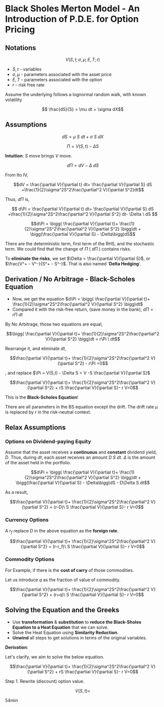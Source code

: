 # Black Sholes Merton Model - An Introduction of P.D.E. for Option Pricing

## Notations

$$ V(S,t;\sigma, \mu; E, T;r) $$

- $S, t$ - variables
- $\sigma, \mu$ - parameters associated with the asset price
- $E,T$ - parameters associated with the option
- $r$ - risk free rate

Assume the underlying follows a lognormal random walk, with known volatility

$$ \frac{dS}{S} = \mu dt + \sigma dX$$

## Assumptions

$$dS = \mu\ S\ dt + \sigma \ S \ dX$$

$$\Pi = V(S,t) - \Delta S$$

**Intuition**: $S$ move brings $V$ move.

$$d\Pi = dV - \Delta \ dS$$

From Ito IV, 

$$dV = \frac{\partial V}{\partial t} dt+ \frac{\partial V}{\partial S} dS +\frac{1}{2}\sigma^2S^2\frac{\partial^2 V}{\partial S^2}dt$$

Thus, $d\Pi$ is,

$$ d\Pi = \frac{\partial V}{\partial t} dt+ \frac{\partial V}{\partial S} dS +\frac{1}{2}\sigma^2S^2\frac{\partial^2 V}{\partial S^2} dt- \Delta \ dS $$

$$d\Pi = \bigg( \frac{\partial V}{\partial t}+ \frac{1}{2}\sigma^2S^2\frac{\partial^2 V}{\partial S^2} \bigg)dt + \bigg(\frac{\partial V}{\partial S} - \Delta\bigg)dS$$

There are the deterministic term, first term of the RHS, and the stochastic term. We could find that the change of $\Pi$ ( $d\Pi$ ) contains risks.

To **eliminate the risks**, we set $\Delta = \frac{\partial V}{\partial S}$, or $\frac{V^+ - V^-}{S^+ - S^-}$. That is also named '**Delta Hedging**'.

## Derivation / No Arbitrage - Black-Scholes Equation

- Now, we get the equation $d\Pi = \bigg( \frac{\partial V}{\partial t}+ \frac{1}{2}\sigma^2S^2\frac{\partial^2 V}{\partial S^2} \bigg)dt$
- Compared it with the risk-free return, (save money in the bank), $d\Pi = r\Pi \ dt$

By No Arbitrage, those two equations are equal,

$$\bigg( \frac{\partial V}{\partial t}+ \frac{1}{2}\sigma^2S^2\frac{\partial^2 V}{\partial S^2} \bigg)dt =  r\Pi \ dt$$

Rearrange it, and eliminate $dt$, 

$$\frac{\partial V}{\partial t}+ \frac{1}{2}\sigma^2S^2\frac{\partial^2 V}{\partial S^2} -  r\Pi =0$$

, and replace $\Pi = V(S,t) - \Delta S = V -S \frac{\partial V}{\partial S}$

$$\frac{\partial V}{\partial t}+ \frac{1}{2}\sigma^2S^2\frac{\partial^2 V}{\partial S^2}  + rS \frac{\partial V}{\partial S}-  r V=0$$

This is the **Black-Scholes Equation**!

There are all parameters in the BS equation except the drift. The drift rate $\mu$ is replaced by $r$ in the risk-neutral context.

## Relax Assumptions

### Options on Dividend-paying Equity

Assume that the asset receives a **continuous** and **constant** dividend yield, $D$. Thus, during $dt$, each asset receives an amount $D\ S\ dt$. $\Delta$ is the amount of the asset held in the portfolio.

$$d\Pi = \bigg( \frac{\partial V}{\partial t}+ \frac{1}{2}\sigma^2S^2\frac{\partial^2 V}{\partial S^2} \bigg)dt + \bigg(\frac{\partial V}{\partial S} - \Delta\bigg)dS - D\Delta S dt$$

As a result, 

$$\frac{\partial V}{\partial t}+ \frac{1}{2}\sigma^2S^2\frac{\partial^2 V}{\partial S^2}  + (r-D)\ S \frac{\partial V}{\partial S}-  r V=0$$

### Currency Options

A $r_f$ replace $D$ in the above equation as the **foreign rate**.

$$\frac{\partial V}{\partial t}+ \frac{1}{2}\sigma^2S^2\frac{\partial^2 V}{\partial S^2}  + (r-r_f)\ S \frac{\partial V}{\partial S}-  r V=0$$

### Commodity Options

For Example, if there is the **cost of carry** of those commodities.

Let us introduce $q$ as the fraction of value of commodity.

$$\frac{\partial V}{\partial t}+ \frac{1}{2}\sigma^2S^2\frac{\partial^2 V}{\partial S^2}  + (r+q)\ S \frac{\partial V}{\partial S}-  r V=0$$

## Solving the Equation and the Greeks

- Use **transformation** & **substitution** to **reduce the Black-Sholes Equation to a Heat Equation** that we can solve.
- Solve the Heat Equation using **Similarity Reduction.**
- **Unwind** all steps to get solutions in terms of the original variables.

**Derivation**:

Let's clarify, we aim to solve the below equation.

$$\frac{\partial V}{\partial t}+ \frac{1}{2}\sigma^2S^2\frac{\partial^2 V}{\partial S^2}  + rS \frac{\partial V}{\partial S}-  r V=0$$

Step 1. Rewrite (discount) option value.

$$V(S,t) = $$

54min